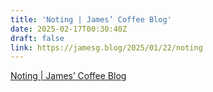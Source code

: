 ```yaml
---
title: 'Noting | James’ Coffee Blog'
date: 2025-02-17T00:30:40Z
draft: false
link: https://jamesg.blog/2025/01/22/noting
---
```

[Noting | James’ Coffee Blog](https://jamesg.blog/2025/01/22/noting)
